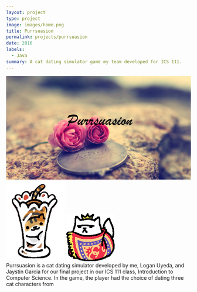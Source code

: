 ```yaml
---
layout: project
type: project
image: images/home.png
title: Purrsuasion
permalink: projects/purrsuasion
date: 2016
labels:
  - Java
summary: A cat dating simulator game my team developed for ICS 111.
---
```

<img class="ui centered middle image" src="../images/home.png">

<div class="ui small rounded images">
  <img class="ui image" src="../images/Catincup.png">
  <img class="ui image" src="../images/Xerxescat.png">
</div>
Purrsuasion is a cat dating simulator developed by me, Logan Uyeda, and Jaystin Garcia for our final project in our ICS 111 class, Introduction to Computer Science. In the game, the player had the choice of dating three cat characters from 


